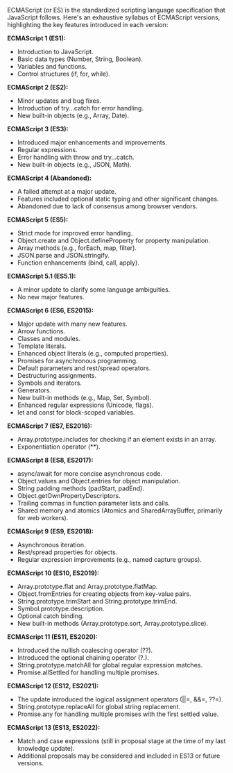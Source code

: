 ECMAScript (or ES) is the standardized scripting language specification that JavaScript follows. Here's an exhaustive syllabus of ECMAScript versions, highlighting the key features introduced in each version:

**ECMAScript 1 (ES1):**
- Introduction to JavaScript.
- Basic data types (Number, String, Boolean).
- Variables and functions.
- Control structures (if, for, while).

**ECMAScript 2 (ES2):**
- Minor updates and bug fixes.
- Introduction of try...catch for error handling.
- New built-in objects (e.g., Array, Date).

**ECMAScript 3 (ES3):**
- Introduced major enhancements and improvements.
- Regular expressions.
- Error handling with throw and try...catch.
- New built-in objects (e.g., JSON, Math).

**ECMAScript 4 (Abandoned):**
- A failed attempt at a major update.
- Features included optional static typing and other significant changes.
- Abandoned due to lack of consensus among browser vendors.

**ECMAScript 5 (ES5):**
- Strict mode for improved error handling.
- Object.create and Object.defineProperty for property manipulation.
- Array methods (e.g., forEach, map, filter).
- JSON.parse and JSON.stringify.
- Function enhancements (bind, call, apply).

**ECMAScript 5.1 (ES5.1):**
- A minor update to clarify some language ambiguities.
- No new major features.

**ECMAScript 6 (ES6, ES2015):**
- Major update with many new features.
- Arrow functions.
- Classes and modules.
- Template literals.
- Enhanced object literals (e.g., computed properties).
- Promises for asynchronous programming.
- Default parameters and rest/spread operators.
- Destructuring assignments.
- Symbols and iterators.
- Generators.
- New built-in methods (e.g., Map, Set, Symbol).
- Enhanced regular expressions (Unicode, flags).
- let and const for block-scoped variables.

**ECMAScript 7 (ES7, ES2016):**
- Array.prototype.includes for checking if an element exists in an array.
- Exponentiation operator (**).

**ECMAScript 8 (ES8, ES2017):**
- async/await for more concise asynchronous code.
- Object.values and Object.entries for object manipulation.
- String padding methods (padStart, padEnd).
- Object.getOwnPropertyDescriptors.
- Trailing commas in function parameter lists and calls.
- Shared memory and atomics (Atomics and SharedArrayBuffer, primarily for web workers).

**ECMAScript 9 (ES9, ES2018):**
- Asynchronous iteration.
- Rest/spread properties for objects.
- Regular expression improvements (e.g., named capture groups).

**ECMAScript 10 (ES10, ES2019):**
- Array.prototype.flat and Array.prototype.flatMap.
- Object.fromEntries for creating objects from key-value pairs.
- String.prototype.trimStart and String.prototype.trimEnd.
- Symbol.prototype.description.
- Optional catch binding.
- New built-in methods (Array.prototype.sort, Array.prototype.slice).

**ECMAScript 11 (ES11, ES2020):**
- Introduced the nullish coalescing operator (??).
- Introduced the optional chaining operator (?.).
- String.prototype.matchAll for global regular expression matches.
- Promise.allSettled for handling multiple promises.

**ECMAScript 12 (ES12, ES2021):**
- The update introduced the logical assignment operators (||=, &&=, ??=).
- String.prototype.replaceAll for global string replacement.
- Promise.any for handling multiple promises with the first settled value.

**ECMAScript 13 (ES13, ES2022):**
- Match and case expressions (still in proposal stage at the time of my last knowledge update).
- Additional proposals may be considered and included in ES13 or future versions.
